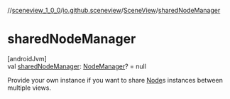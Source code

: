 //[sceneview_1_0_0](../../../index.md)/[io.github.sceneview](../index.md)/[SceneView](index.md)/[sharedNodeManager](shared-node-manager.md)

# sharedNodeManager

[androidJvm]\
val [sharedNodeManager](shared-node-manager.md): [NodeManager](../../io.github.sceneview.managers/-node-manager/index.md)? = null

Provide your own instance if you want to share [Node](../../io.github.sceneview.nodes/-node/index.md)s instances between multiple views.
